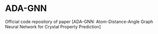 # ADA-GNN
Official code repository of paper [ADA-GNN: Atom-Distance-Angle Graph Neural Network for Crystal Property Prediction]


